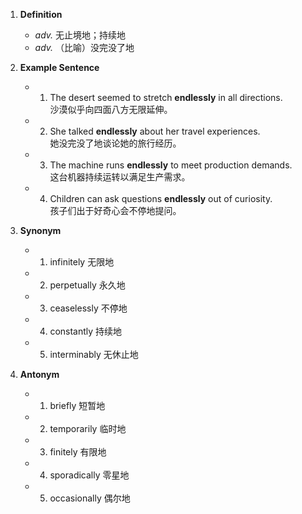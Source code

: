 1. **Definition**  
	- *adv.* 无止境地；持续地  
	- *adv.* （比喻）没完没了地  

2. **Example Sentence**  
	- 1. The desert seemed to stretch **endlessly** in all directions.  
			沙漠似乎向四面八方无限延伸。  
	- 2. She talked **endlessly** about her travel experiences.  
			她没完没了地谈论她的旅行经历。  
	- 3. The machine runs **endlessly** to meet production demands.  
			这台机器持续运转以满足生产需求。  
	- 4. Children can ask questions **endlessly** out of curiosity.  
			孩子们出于好奇心会不停地提问。  

3. **Synonym**  
	- 1. infinitely 无限地  
	- 2. perpetually 永久地  
	- 3. ceaselessly 不停地  
	- 4. constantly 持续地  
	- 5. interminably 无休止地  

4. **Antonym**  
	- 1. briefly 短暂地  
	- 2. temporarily 临时地  
	- 3. finitely 有限地  
	- 4. sporadically 零星地  
	- 5. occasionally 偶尔地  